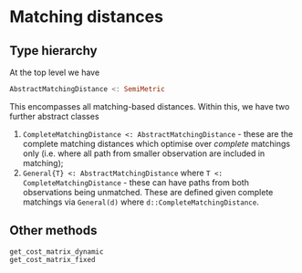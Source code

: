 # Matching distances

## Type hierarchy 

At the top level we have 

```julia
AbstractMatchingDistance <: SemiMetric
```
This encompasses all matching-based distances. Within this, we have two further abstract classes 
1. `CompleteMatchingDistance <: AbstractMatchingDistance` - these are the complete matching distances which optimise over *complete* matchings only (i.e. where all path from smaller observation are included in matching);
2. `General{T} <: AbstractMatchingDistance` where `T <: CompleteMatchingDistance` - these can have paths from both observations being unmatched. These are defined given complete matchings via `General(d)` where `d::CompleteMatchingDistance`.

## Other methods

```@docs
get_cost_matrix_dynamic
get_cost_matrix_fixed
```